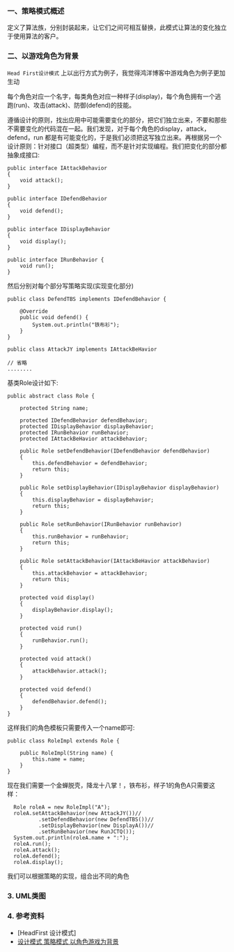 ### 一、策略模式概述
定义了算法族，分别封装起来，让它们之间可相互替换，此模式让算法的变化独立于使用算法的客户。

### 二、以游戏角色为背景

`Head First设计模式` 上以出行方式为例子，我觉得鸿洋博客中游戏角色为例子更加生动

每个角色对应一个名字，每类角色对应一种样子(display)，每个角色拥有一个逃跑(run)、攻击(attack)、防御(defend)的技能。

遵循设计的原则，找出应用中可能需要变化的部分，把它们独立出来，不要和那些不需要变化的代码混在一起。我们发现，对于每个角色的display，attack，defend，run
都是有可能变化的，于是我们必须把这写独立出来。再根据另一个设计原则：针对接口（超类型）编程，而不是针对实现编程。我们把变化的部分都抽象成接口:
``` 
public interface IAttackBehavior  
{  
    void attack();  
} 

public interface IDefendBehavior  
{  
    void defend();  
}  

public interface IDisplayBehavior  
{  
    void display();  
}  

public interface IRunBehavior {
    void run();
}
```

然后分别对每个部分写策略实现(实现变化部分)
``` 
public class DefendTBS implements IDefendBehavior {

    @Override
    public void defend() {
        System.out.println("铁布衫");
    }
}

public class AttackJY implements IAttackBeHavior 

// 省略
........
```


基类Role设计如下:
``` 
public abstract class Role {

    protected String name;

    protected IDefendBehavior defendBehavior;
    protected IDisplayBehavior displayBehavior;
    protected IRunBehavior runBehavior;
    protected IAttackBeHavior attackBehavior;

    public Role setDefendBehavior(IDefendBehavior defendBehavior)
    {
        this.defendBehavior = defendBehavior;
        return this;
    }

    public Role setDisplayBehavior(IDisplayBehavior displayBehavior)
    {
        this.displayBehavior = displayBehavior;
        return this;
    }

    public Role setRunBehavior(IRunBehavior runBehavior)
    {
        this.runBehavior = runBehavior;
        return this;
    }

    public Role setAttackBehavior(IAttackBeHavior attackBehavior)
    {
        this.attackBehavior = attackBehavior;
        return this;
    }

    protected void display()
    {
        displayBehavior.display();
    }

    protected void run()
    {
        runBehavior.run();
    }

    protected void attack()
    {
        attackBehavior.attack();
    }

    protected void defend()
    {
        defendBehavior.defend();
    }
}
```

这样我们的角色模板只需要传入一个name即可:
``` 
public class RoleImpl extends Role {

    public RoleImpl(String name) {
        this.name = name;
    }
}
```

现在我们需要一个金蝉脱壳，降龙十八掌！，铁布衫，样子1的角色A只需要这样：

``` 
  Role roleA = new RoleImpl("A");
  roleA.setAttackBehavior(new AttackJY())//
          .setDefendBehavior(new DefendTBS())//
          .setDisplayBehavior(new DisplayA())//
          .setRunBehavior(new RunJCTQ());
  System.out.println(roleA.name + ":");
  roleA.run();
  roleA.attack();
  roleA.defend();
  roleA.display();
```
我们可以根据策略的实现，组合出不同的角色

### 3. UML类图
### 4. 参考资料
- [HeadFirst 设计模式]
- [设计模式 策略模式 以角色游戏为背景](https://blog.csdn.net/lmj623565791/article/details/24116745)

